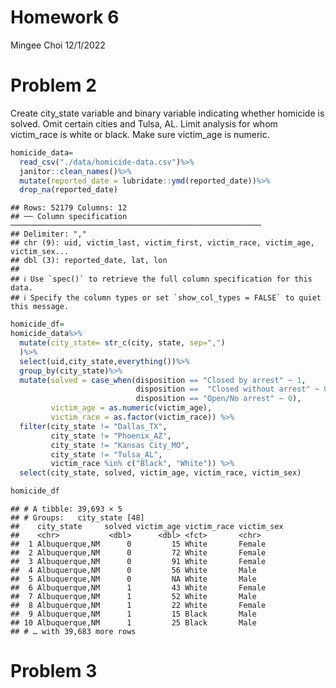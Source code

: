 Homework 6
================
Mingee Choi
12/1/2022

# Problem 2

Create city_state variable and binary variable indicating whether
homicide is solved. Omit certain cities and Tulsa, AL. Limit analysis
for whom victim_race is white or black. Make sure victim_age is numeric.

``` r
homicide_data=
  read_csv("./data/homicide-data.csv")%>%
  janitor::clean_names()%>%
  mutate(reported_date = lubridate::ymd(reported_date))%>%
  drop_na(reported_date)
```

    ## Rows: 52179 Columns: 12
    ## ── Column specification ────────────────────────────────────────────────────────
    ## Delimiter: ","
    ## chr (9): uid, victim_last, victim_first, victim_race, victim_age, victim_sex...
    ## dbl (3): reported_date, lat, lon
    ## 
    ## ℹ Use `spec()` to retrieve the full column specification for this data.
    ## ℹ Specify the column types or set `show_col_types = FALSE` to quiet this message.

``` r
homicide_df=
homicide_data%>%
  mutate(city_state= str_c(city, state, sep=",")
  )%>%
  select(uid,city_state,everything())%>%
  group_by(city_state)%>%
  mutate(solved = case_when(disposition == "Closed by arrest" ~ 1,
                            disposition ==  "Closed without arrest" ~ 0,
                            disposition == "Open/No arrest" ~ 0),
         victim_age = as.numeric(victim_age),
         victim_race = as.factor(victim_race)) %>% 
  filter(city_state != "Dallas_TX", 
         city_state != "Phoenix_AZ", 
         city_state != "Kansas City_MO",
         city_state != "Tulsa_AL",
         victim_race %in% c("Black", "White")) %>% 
  select(city_state, solved, victim_age, victim_race, victim_sex)

homicide_df
```

    ## # A tibble: 39,693 × 5
    ## # Groups:   city_state [48]
    ##    city_state     solved victim_age victim_race victim_sex
    ##    <chr>           <dbl>      <dbl> <fct>       <chr>     
    ##  1 Albuquerque,NM      0         15 White       Female    
    ##  2 Albuquerque,NM      0         72 White       Female    
    ##  3 Albuquerque,NM      0         91 White       Female    
    ##  4 Albuquerque,NM      0         56 White       Male      
    ##  5 Albuquerque,NM      0         NA White       Male      
    ##  6 Albuquerque,NM      1         43 White       Female    
    ##  7 Albuquerque,NM      1         52 White       Male      
    ##  8 Albuquerque,NM      1         22 White       Female    
    ##  9 Albuquerque,NM      1         15 Black       Male      
    ## 10 Albuquerque,NM      1         25 Black       Male      
    ## # … with 39,683 more rows

# Problem 3
